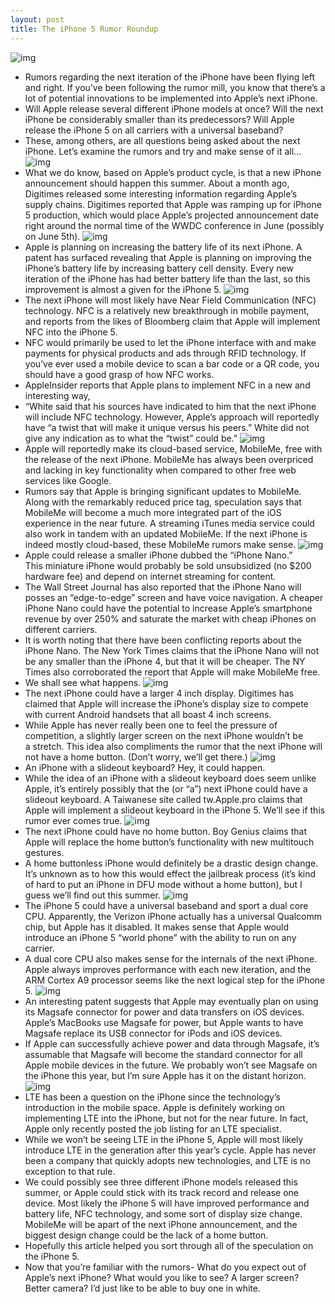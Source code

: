 ```yaml
---
layout: post
title: The iPhone 5 Rumor Roundup
---
```

![img](http://media.idownloadblog.com/wp-content/uploads/2011/02/iPhone-5-e1297996917772.jpeg)
* Rumors regarding the next iteration of the iPhone have been flying left and right. If you’ve been following the rumor mill, you know that there’s a lot of potential innovations to be implemented into Apple’s next iPhone.
* Will Apple release several different iPhone models at once? Will the next iPhone be considerably smaller than its predecessors? Will Apple release the iPhone 5 on all carriers with a universal baseband?
* These, among others, are all questions being asked about the next iPhone. Let’s examine the rumors and try and make sense of it all…
![img](http://media.idownloadblog.com/wp-content/uploads/2011/02/iPhone-Parts.png)
* What we do know, based on Apple’s product cycle, is that a new iPhone announcement should happen this summer. About a month ago, Digitimes released some interesting information regarding Apple’s supply chains. Digitimes reported that Apple was ramping up for iPhone 5 production, which would place Apple’s projected announcement date right around the normal time of the WWDC conference in June (possibly on June 5th).
![img](http://media.idownloadblog.com/wp-content/uploads/2011/02/iPhone-Battery.jpeg)
* Apple is planning on increasing the battery life of its next iPhone. A patent has surfaced revealing that Apple is planning on improving the iPhone’s battery life by increasing battery cell density. Every new iteration of the iPhone has had better battery life than the last, so this improvement is almost a given for the iPhone 5.
![img](http://media.idownloadblog.com/wp-content/uploads/2011/02/Payment-on-the-iPhone-e1298076742809.jpeg)
* The next iPhone will most likely have Near Field Communication (NFC) technology. NFC is a relatively new breakthrough in mobile payment, and reports from the likes of Bloomberg claim that Apple will implement NFC into the iPhone 5.
* NFC would primarily be used to let the iPhone interface with and make payments for physical products and ads through RFID technology. If you’ve ever used a mobile device to scan a bar code or a QR code, you should have a good grasp of how NFC works.
* AppleInsider reports that Apple plans to implement NFC in a new and interesting way,
* “White said that his sources have indicated to him that the next iPhone will include NFC technology. However, Apple’s approach will reportedly have “a twist that will make it unique versus his peers.” White did not give any indication as to what the “twist” could be.”
![img](http://media.idownloadblog.com/wp-content/uploads/2011/02/MobileMe1.png)
* Apple will reportedly make its cloud-based service, MobileMe, free with the release of the next iPhone. MobileMe has always been overpriced and lacking in key functionality when compared to other free web services like Google.
* Rumors say that Apple is bringing significant updates to MobileMe. Along with the remarkably reduced price tag, speculation says that MobileMe will become a much more integrated part of the iOS experience in the near future. A streaming iTunes media service could also work in tandem with an updated MobileMe. If the next iPhone is indeed mostly cloud-based, these MobileMe rumors make sense.
![img](http://media.idownloadblog.com/wp-content/uploads/2011/02/iPhone-Nano1.png)
* Apple could release a smaller iPhone dubbed the “iPhone Nano.” This miniature iPhone would probably be sold unsubsidized (no $200 hardware fee) and depend on internet streaming for content.
* The Wall Street Journal has also reported that the iPhone Nano will posses an “edge-to-edge” screen and have voice navigation. A cheaper iPhone Nano could have the potential to increase Apple’s smartphone revenue by over 250% and saturate the market with cheap iPhones on different carriers.
* It is worth noting that there have been conflicting reports about the iPhone Nano. The New York Times claims that the iPhone Nano will not be any smaller than the iPhone 4, but that it will be cheaper. The NY Times also corroborated the report that Apple will make MobileMe free.
* We shall see what happens.
![img](http://media.idownloadblog.com/wp-content/uploads/2011/02/iPhone-4-inch-screen-e12978023503361.png)
* The next iPhone could have a larger 4 inch display. Digitimes has claimed that Apple will increase the iPhone’s display size to compete with current Android handsets that all boast 4 inch screens.
* While Apple has never really been one to feel the pressure of competition, a slightly larger screen on the next iPhone wouldn’t be a stretch. This idea also compliments the rumor that the next iPhone will not have a home button. (Don’t worry, we’ll get there.)
![img](http://media.idownloadblog.com/wp-content/uploads/2011/02/Keyboard-Buddy-Case.jpeg)
* An iPhone with a slideout keyboard? Hey, it could happen.
* While the idea of an iPhone with a slideout keyboard does seem unlike Apple, it’s entirely possibly that the (or “a”) next iPhone could have a slideout keyboard. A Taiwanese site called tw.Apple.pro claims that Apple will implement a slideout keyboard in the iPhone 5. We’ll see if this rumor ever comes true.
![img](http://media.idownloadblog.com/wp-content/uploads/2011/02/iPhone-Home-Buttonless-e1294891162837.jpeg)
* The next iPhone could have no home button. Boy Genius claims that Apple will replace the home button’s functionality with new multitouch gestures.
* A home buttonless iPhone would definitely be a drastic design change. It’s unknown as to how this would effect the jailbreak process (it’s kind of hard to put an iPhone in DFU mode without a home button), but I guess we’ll find out this summer.
![img](http://media.idownloadblog.com/wp-content/uploads/2011/02/iPhone-4-Teardown-e1298080115285.jpeg)
* The iPhone 5 could have a universal baseband and sport a dual core CPU. Apparently, the Verizon iPhone actually has a universal Qualcomm chip, but Apple has it disabled. It makes sense that Apple would introduce an iPhone 5 “world phone” with the ability to run on any carrier.
* A dual core CPU also makes sense for the internals of the next iPhone. Apple always improves performance with each new iteration, and the ARM Cortex A9 processor seems like the next logical step for the iPhone 5.
![img](http://media.idownloadblog.com/wp-content/uploads/2011/02/magsafer-e1298081649173.jpeg)
* An interesting patent suggests that Apple may eventually plan on using its Magsafe connector for power and data transfers on iOS devices. Apple’s MacBooks use Magsafe for power, but Apple wants to have Magsafe replace its USB connector for iPods and iOS devices.
* If Apple can successfully achieve power and data through Magsafe, it’s assumable that Magsafe will become the standard connector for all Apple mobile devices in the future. We probably won’t see Magsafe on the iPhone this year, but I’m sure Apple has it on the distant horizon.
![img](http://media.idownloadblog.com/wp-content/uploads/2011/02/LTE-Logo-e12966649206821.jpeg)
* LTE has been a question on the iPhone since the technology’s introduction in the mobile space. Apple is definitely working on implementing LTE into the iPhone, but not for the near future. In fact, Apple only recently posted the job listing for an LTE specialist.
* While we won’t be seeing LTE in the iPhone 5, Apple will most likely introduce LTE in the generation after this year’s cycle. Apple has never been a company that quickly adopts new technologies, and LTE is no exception to that rule.
* We could possibly see three different iPhone models released this summer, or Apple could stick with its track record and release one device. Most likely the iPhone 5 will have improved performance and battery life, NFC technology, and some sort of display size change. MobileMe will be apart of the next iPhone announcement, and the biggest design change could be the lack of a home button.
* Hopefully this article helped you sort through all of the speculation on the iPhone 5.
* Now that you’re familiar with the rumors- What do you expect out of Apple’s next iPhone? What would you like to see? A larger screen? Better camera? I’d just like to be able to buy one in white.

